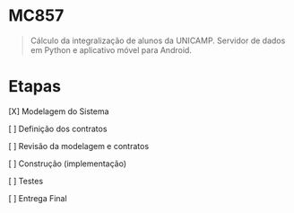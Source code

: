 MC857
=====

>Cálculo da integralização de alunos da UNICAMP. Servidor de dados em Python e aplicativo móvel para Android.


Etapas
=====
>
[X] Modelagem do Sistema
>
[ ] Definição dos contratos
>
[ ] Revisão da modelagem e contratos
>
[ ] Construção (implementação)
>
[ ] Testes
>
[ ] Entrega Final

